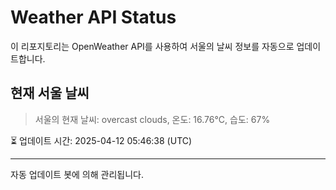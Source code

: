 
# Weather API Status

이 리포지토리는 OpenWeather API를 사용하여 서울의 날씨 정보를 자동으로 업데이트합니다.

## 현재 서울 날씨
> 서울의 현재 날씨: overcast clouds, 온도: 16.76°C, 습도: 67%

⏳ 업데이트 시간: 2025-04-12 05:46:38 (UTC)

---
자동 업데이트 봇에 의해 관리됩니다.
